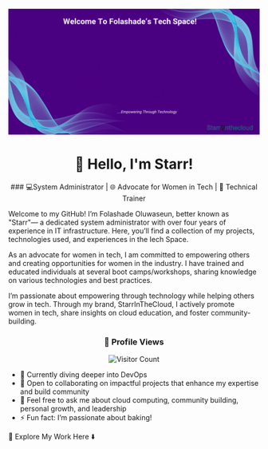 ![Welcome Banner](https://github.com/Fola-Git/Fola-Git/blob/main/Github%20Banner.gif)

<div align="center">

# 👋 Hello, I'm Starr!

</div>

<div align="center"> ### 💻System Administrator | 🌐 Advocate for Women in Tech | 📘 Technical Trainer </div>

Welcome to my GitHub! I’m Folashade Oluwaseun, better known as "Starr"— a dedicated system administrator with over four years of experience in IT infrastructure. Here, you’ll find a collection of my projects, technologies used, and experiences in the Iech Space.

As an advocate for women in tech, I am committed to empowering others and creating opportunities for women in the industry. I have trained and educated individuals at several boot camps/workshops, sharing knowledge on various technologies and best practices.

I’m passionate about empowering through technology while helping others grow in tech. Through my brand, StarrInTheCloud, I actively promote women in tech, share insights on cloud education, and foster community-building.

<div align="center"> 
  
  ### 👀 Profile Views 
  
</div>

<div align="center"> 
  
  ![Visitor Count](https://visitor-badge.laobi.icu/badge?page_id=Fola-Git)

 </div>


- 🌱 Currently diving deeper into DevOps
- 👯 Open to collaborating on impactful projects that enhance my expertise and build community
- 💬 Feel free to ask me about cloud computing, community building, personal growth, and leadership
- ⚡ Fun fact: I’m passionate about baking!


🚀 Explore My Work Here ⬇️
